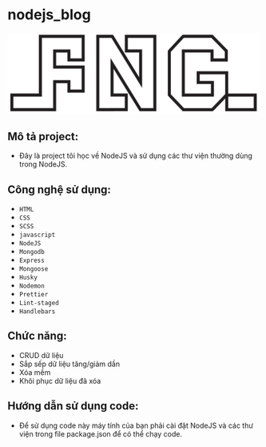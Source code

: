 # nodejs_blog

<img src="https://github.com/lequocthinh-Genesis/FNG-demo-1/blob/master/assets/img/FNG-logo.png?raw=true">

## Mô tả project:

- Đây là project tôi học về NodeJS và sử dụng các thư viện thường dùng trong NodeJS.

## Công nghệ sử dụng:

- `HTML`
- `CSS`
- `SCSS`
- `javascript`
- `NodeJS`
- `Mongodb`
- `Express`
- `Mongoose`
- `Husky`
- `Nodemon`
- `Prettier`
- `Lint-staged`
- `Handlebars `

## Chức năng:

- CRUD dữ liệu
- Sắp sếp dữ liệu tăng/giảm dần
- Xóa mềm
- Khôi phục dữ liệu đã xóa

## Hướng dẫn sử dụng code:

- Để sử dụng code này máy tính của bạn phải cài đặt NodeJS và các thư viện trong file package.json để có thể chạy code.
